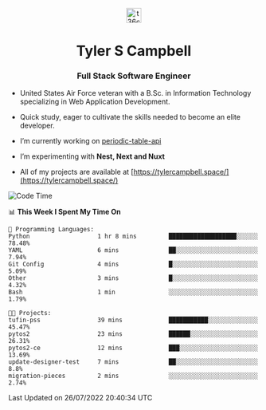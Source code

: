 <p align="center">
<a href="https://www.linkedin.com/in/t36campbell" target="blank"><img align="center" src="https://ik.imagekit.io/t36campbell/Portfolio/linkedin.png.original_m8bbGgPh6.png" alt="t36campbell" height="30" width="30" /></a>
</p>
<h1 align="center">Tyler S Campbell</h1>
<h3 align="center">Full Stack Software Engineer</h3>

* United States Air Force veteran with a B.Sc. in Information Technology specializing in Web Application Development. 

* Quick study, eager to cultivate the skills needed to become an elite developer.

* I’m currently working on [periodic-table-api](https://github.com/t36campbell/periodic-table-api)

* I’m experimenting with **Nest, Next and Nuxt**

* All of my projects are available at [https://tylercampbell.space/](https://tylercampbell.space/)

<!--START_SECTION:waka-->
![Code Time](http://img.shields.io/badge/Code%20Time-1%2C710%20hrs%2041%20mins-blue)

📊 **This Week I Spent My Time On** 

```text
💬 Programming Languages: 
Python                   1 hr 8 mins         ███████████████████░░░░░░   78.48% 
YAML                     6 mins              ██░░░░░░░░░░░░░░░░░░░░░░░   7.94% 
Git Config               4 mins              █░░░░░░░░░░░░░░░░░░░░░░░░   5.09% 
Other                    3 mins              █░░░░░░░░░░░░░░░░░░░░░░░░   4.32% 
Bash                     1 min               ░░░░░░░░░░░░░░░░░░░░░░░░░   1.79%

🐱‍💻 Projects: 
tufin-pss                39 mins             ███████████░░░░░░░░░░░░░░   45.47% 
pytos2                   23 mins             ██████░░░░░░░░░░░░░░░░░░░   26.31% 
pytos2-ce                12 mins             ███░░░░░░░░░░░░░░░░░░░░░░   13.69% 
update-designer-test     7 mins              ██░░░░░░░░░░░░░░░░░░░░░░░   8.8% 
migration-pieces         2 mins              ░░░░░░░░░░░░░░░░░░░░░░░░░   2.74%

```


 Last Updated on 26/07/2022 20:40:34 UTC
<!--END_SECTION:waka-->
